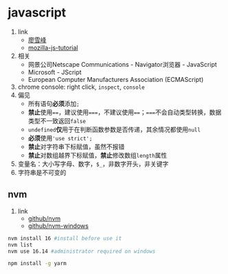 # javascript

1. link
   * [廖雪峰](https://www.liaoxuefeng.com/wiki/001434446689867b27157e896e74d51a89c25cc8b43bdb3000)
   * [mozilla-js-tutorial](https://developer.mozilla.org/zh-CN/docs/Web/JavaScript)
2. 相关
   * 网景公司Netscape Communications - Navigator浏览器 - JavaScript
   * Microsoft - JScript
   * European Computer Manufacturers Association (ECMAScript)
3. chrome console: right click, `inspect`, `console`
4. 偏见
   * 所有语句**必须**添加`;`
   * **禁止**使用`==`，建议使用`===`，不建议使用`==`；`===`不会自动类型转换，数据类型不一致返回`false`
   * `undefined`**仅**用于在判断函数参数是否传递，其余情况都使用`null`
   * **必须**使用`'use strict';`
   * **禁止**对字符串下标赋值，虽然不报错
   * **禁止**对数组越界下标赋值，**禁止**修改数组`length`属性
5. 变量名：大小写字母、数字，`$_`，非数字开头，非关键字
6. 字符串是不可变的

## nvm

1. link
   * [github/nvm](https://github.com/creationix/nvm)
   * [github/nvm-windows](https://github.com/coreybutler/nvm-windows)

```bash
nvm install 16 #install before use it
nvm list
nvm use 16.14 #administrator required on windows

npm install -g yarm
```
